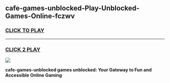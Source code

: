
## cafe-games-unblocked-Play-Unblocked-Games-Online-fczwv
<h3>
<a href="https://premium76.site?title=cafe-games-unblocked&ref=25A">CLICK TO PLAY</a></h3>
<hr>

<h3>
<a href="https://premium76.site?title=cafe-games-unblocked&ref=25A">CLICK 2 PLAY</a>
  
</h3>

<a href="https://premium76.site?title=cafe-games-unblocked&ref=25A"><img src="https://clearcache.store/games.png"></a>


**cafe-games-unblocked games unblocked: Your Gateway to Fun and Accessible Online Gaming**
